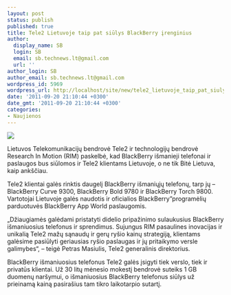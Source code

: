 ```yaml
---
layout: post
status: publish
published: true
title: Tele2 Lietuvoje taip pat siūlys BlackBerry įrenginius
author:
  display_name: SB
  login: SB
  email: sb.technews.lt@gmail.com
  url: ''
author_login: SB
author_email: sb.technews.lt@gmail.com
wordpress_id: 5969
wordpress_url: http://localhost/site/new/tele2_lietuvoje_taip_pat_siulys_blackberry_irenginius/
date: '2011-09-20 21:10:44 +0300'
date_gmt: '2011-09-20 21:10:44 +0300'
categories:
- Naujienos
---
```

<div class="imgright"><img src="http://technews.lt/upload/blackberry-curve-3g-9330.jpg"  /></div>
<p>Lietuvos Telekomunikacijų bendrovė Tele2 ir technologijų bendrovė Research In Motion (RIM) paskelbė, kad BlackBerry išmanieji telefonai ir paslaugos bus siūlomos ir Tele2 klientams Lietuvoje, o ne tik Bitė Lietuva, kaip ankščiau.</p>
<p>Tele2 klientai galės rinktis daugelį BlackBerry išmaniųjų telefonų, tarp jų – BlackBerry Curve 9300, BlackBerry Bold 9780 ir BlackBerry Torch 9800. Vartotojai Lietuvoje galės naudotis ir oficialios BlackBerry”programėlių parduotuvės BlackBerry App World paslaugomis.</p>
<p>„Džiaugiamės galėdami pristatyti didelio pripažinimo sulaukusius BlackBerry išmaniuosius telefonus ir sprendimus. Sujungus RIM pasaulines inovacijas ir unikalią Tele2 mažų sąnaudų ir gerų ryšio kainų strategiją, klientams galėsime pasiūlyti geriausias ryšio paslaugas ir jų pritaikymo versle galimybes“, – teigė Petras Masiulis, Tele2 generalinis direktorius.</p>
<p>BlackBerry išmaniuosius telefonus Tele2 galės įsigyti tiek verslo, tiek ir privatūs klientai. Už 30 litų mėnesio mokestį bendrovė suteiks 1 GB duomenų naršymui, o išmaniuosius BlackBerry telefonus siūlys už prieinamą kainą pasirašius tam tikro laikotarpio sutartį.</p>
